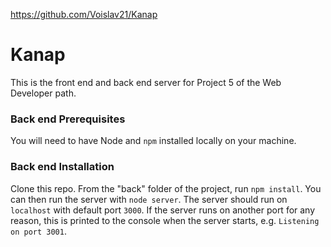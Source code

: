 https://github.com/Voislav21/Kanap

# Kanap #

This is the front end and back end server for Project 5 of the Web Developer path.

### Back end Prerequisites ###

You will need to have Node and `npm` installed locally on your machine.

### Back end Installation ###

Clone this repo. From the "back" folder of the project, run `npm install`. You 
can then run the server with `node server`. 
The server should run on `localhost` with default port `3000`. If the
server runs on another port for any reason, this is printed to the
console when the server starts, e.g. `Listening on port 3001`.
